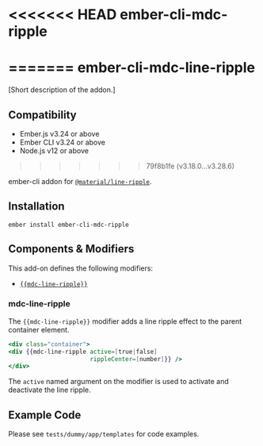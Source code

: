 <<<<<<< HEAD
ember-cli-mdc-ripple
======================
=======
ember-cli-mdc-line-ripple
==============================================================================

[Short description of the addon.]


Compatibility
------------------------------------------------------------------------------

* Ember.js v3.24 or above
* Ember CLI v3.24 or above
* Node.js v12 or above
>>>>>>> 79f8b1fe (v3.18.0...v3.28.6)

ember-cli addon for [`@material/line-ripple`](https://github.com/material-components/material-components-web/tree/master/packages/mdc-line-ripple).

Installation
------------

    ember install ember-cli-mdc-ripple
 
Components & Modifiers
---------------------------

This add-on defines the following modifiers:

* [`{{mdc-line-ripple}}`](#mdc-line-ripple)

### mdc-line-ripple

The `{{mdc-line-ripple}}` modifier adds a line ripple effect to the parent container element.

```handlebars
<div class="container">
<div {{mdc-line-ripple active=[true|false]
                       rippleCenter=[number]}} />
</div>

```

The `active` named argument on the modifier is used to activate and deactivate the line ripple.
    
Example Code
---------------

Please see `tests/dummy/app/templates` for code examples.

